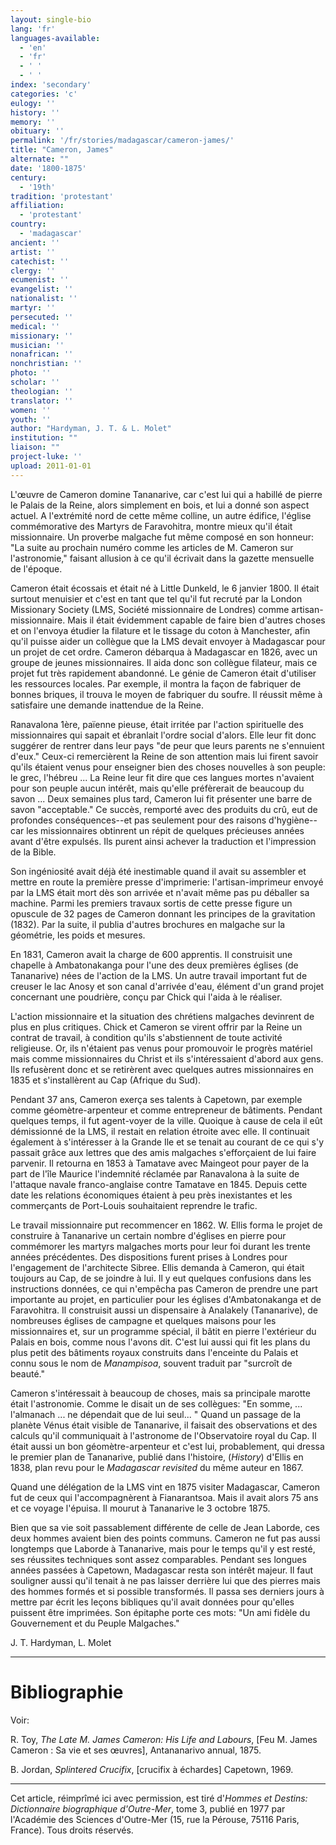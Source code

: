 ```yaml
---
layout: single-bio
lang: 'fr'
languages-available:
  - 'en'
  - 'fr'
  - ' '
  - ' '
index: 'secondary'
categories: 'c'
eulogy: ''
history: ''
memory: ''
obituary: ''
permalink: '/fr/stories/madagascar/cameron-james/'
title: "Cameron, James"
alternate: ""
date: '1800-1875'
century:
  - '19th'
tradition: 'protestant'
affiliation:
  - 'protestant'
country:
  - 'madagascar'
ancient: ''
artist: ''
catechist: ''
clergy: ''
ecumenist: ''
evangelist: ''
nationalist: ''
martyr: ''
persecuted: ''
medical: ''
missionary: ''
musician: ''
nonafrican: ''
nonchristian: ''
photo: ''
scholar: ''
theologian: ''
translator: ''
women: ''
youth: ''
author: "Hardyman, J. T. & L. Molet"
institution: ""
liaison: ""
project-luke: ''
upload: 2011-01-01
---
```




L'œuvre de Cameron domine Tananarive, car c'est lui qui a habillé de pierre le Palais de la Reine, alors simplement en bois, et lui a donné son aspect actuel. A l'extrémité nord de cette même colline, un autre édifice, l'église commémorative des Martyrs de Faravohitra, montre mieux qu'il était missionnaire. Un proverbe malgache fut même composé en son honneur: "La suite au prochain numéro comme les articles de M. Cameron sur l'astronomie," faisant allusion à ce qu'il écrivait dans la gazette mensuelle de l'époque.

Cameron était écossais et était né à Little Dunkeld, le 6 janvier 1800. Il était surtout menuisier et c'est en tant que tel qu'il fut recruté par la London Missionary Society (LMS, Société missionnaire de Londres) comme artisan-missionnaire. Mais il était évidemment capable de faire bien d'autres choses et on l'envoya étudier la filature et le tissage du coton à Manchester, afin qu'il puisse aider un collègue que la LMS devait envoyer à Madagascar pour un projet de cet ordre. Cameron débarqua à Madagascar en 1826, avec un groupe de jeunes missionnaires. Il aida donc son collègue filateur, mais ce projet fut très rapidement abandonné. Le génie de Cameron était d'utiliser les ressources locales. Par exemple, il montra la façon de fabriquer de bonnes briques, il trouva le moyen de fabriquer du soufre. Il réussit même à satisfaire une demande inattendue de la Reine.

Ranavalona 1ère, païenne pieuse, était irritée par l'action spirituelle des missionnaires qui sapait et ébranlait l'ordre social d'alors. Elle leur fit donc suggérer de rentrer dans leur pays "de peur que leurs parents ne s'ennuient d'eux." Ceux-ci remercièrent la Reine de son attention mais lui firent savoir qu'ils étaient venus pour enseigner bien des choses nouvelles à son peuple: le grec, l'hébreu ... La Reine leur fit dire que ces langues mortes n'avaient pour son peuple aucun intérêt, mais qu'elle préfèrerait de beaucoup du savon ... Deux semaines plus tard, Cameron lui fit présenter une barre de savon "acceptable." Ce succès, remporté avec des produits du crû, eut de profondes conséquences--et pas seulement pour des raisons d'hygiène--car les missionnaires obtinrent un répit de quelques précieuses années avant d'être expulsés. Ils purent ainsi achever la traduction et l'impression de la Bible.

Son ingéniosité avait déjà été inestimable quand il avait su assembler et mettre en route la première presse d'imprimerie: l'artisan-imprimeur envoyé par la LMS était mort dès son arrivée et n'avait même pas pu déballer sa machine. Parmi les premiers travaux sortis de cette presse figure un opuscule de 32 pages de Cameron donnant les principes de la gravitation (1832). Par la suite, il publia d'autres brochures en malgache sur la géométrie, les poids et mesures.

En 1831, Cameron avait la charge de 600 apprentis. Il construisit une chapelle à Ambatonakanga pour l'une des deux premières églises (de Tananarive) nées de l'action de la LMS. Un autre travail important fut de creuser le lac Anosy et son canal d'arrivée d'eau, élément d'un grand projet concernant une poudrière, conçu par Chick qui l'aida à le réaliser.

L'action missionnaire et la situation des chrétiens malgaches devinrent de plus en plus critiques. Chick et Cameron se virent offrir par la Reine un contrat de travail, à condition qu'ils s'abstiennent de toute activité religieuse. Or, ils n'étaient pas venus pour promouvoir le progrès matériel mais comme missionnaires du Christ et ils s'intéressaient d'abord aux gens. Ils refusèrent donc et se retirèrent avec quelques autres missionnaires en 1835 et s'installèrent au Cap (Afrique du Sud).

Pendant 37 ans, Cameron exerça ses talents à Capetown, par exemple comme géomètre-arpenteur et comme entrepreneur de bâtiments. Pendant quelques temps, il fut agent-voyer de la ville. Quoique à cause de cela il eût démissionné de la LMS, il restait en relation étroite avec elle. Il continuait également à s'intéresser à la Grande Ile et se tenait au courant de ce qui s'y passait grâce aux lettres que des amis malgaches s'efforçaient de lui faire parvenir. Il retourna en 1853 à Tamatave avec Maingeot pour payer de la part de l'île Maurice l'indemnité réclamée par Ranavalona à la suite de l'attaque navale franco-anglaise contre Tamatave en 1845. Depuis cette date les relations économiques étaient à peu près inexistantes et les commerçants de Port-Louis souhaitaient reprendre le trafic.

Le travail missionnaire put recommencer en 1862. W. Ellis forma le projet de construire à Tananarive un certain nombre d'églises en pierre pour commémorer les martyrs malgaches morts pour leur foi durant les trente années précédentes. Des dispositions furent prises à Londres pour l'engagement de l'architecte Sibree. Ellis demanda à Cameron, qui était toujours au Cap, de se joindre à lui. Il y eut quelques confusions dans les instructions données, ce qui n'empêcha pas Cameron de prendre une part importante au projet, en particulier pour les églises d'Ambatonakanga et de Faravohitra. Il construisit aussi un dispensaire à Analakely (Tananarive), de nombreuses églises de campagne et quelques maisons pour les missionnaires et, sur un programme spécial, il bâtit en pierre l'extérieur du Palais en bois, comme nous l'avons dit. C'est lui aussi qui fit les plans du plus petit des bâtiments royaux construits dans l'enceinte du Palais et connu sous le nom de *Manampisoa*, souvent traduit par "surcroît de beauté."

Cameron s'intéressait à beaucoup de choses, mais sa principale marotte était l'astronomie. Comme le disait un de ses collègues: "En somme, ... l'almanach ... ne dépendait que de lui seul... " Quand un passage de la planète Vénus était visible de Tananarive, il faisait des observations et des calculs qu'il communiquait à l'astronome de l'Observatoire royal du Cap. Il était aussi un bon géomètre-arpenteur et c'est lui, probablement, qui dressa le premier plan de Tananarive, publié dans l'histoire, (*History*) d'Ellis en 1838, plan revu pour le *Madagascar revisited* du même auteur en 1867.

Quand une délégation de la LMS vint en 1875 visiter Madagascar, Cameron fut de ceux qui l'accompagnèrent à Fianarantsoa. Mais il avait alors 75 ans et ce voyage l'épuisa. Il mourut à Tananarive le 3 octobre 1875.

Bien que sa vie soit passablement différente de celle de Jean Laborde, ces deux hommes avaient bien des points communs. Cameron ne fut pas aussi longtemps que Laborde à Tananarive, mais pour le temps qu'il y est resté, ses réussites techniques sont assez comparables. Pendant ses longues années passées à Capetown, Madagascar resta son intérêt majeur. Il faut souligner aussi qu'il tenait à ne pas laisser derrière lui que des pierres mais des hommes formés et si possible transformés. Il passa ses derniers jours à mettre par écrit les leçons bibliques qu'il avait données pour qu'elles puissent être imprimées. Son épitaphe porte ces mots: "Un ami fidèle du Gouvernement et du Peuple Malgaches."

J. T. Hardyman, L. Molet

---

# Bibliographie

Voir:

R. Toy, *The Late M. James Cameron: His Life and Labours*, [Feu M. James Cameron : Sa vie et ses œuvres], Antananarivo annual, 1875.

B. Jordan, *Splintered Crucifix*, [crucifix à échardes] Capetown, 1969.

---

Cet article, réimprîmé ici avec permission, est tiré d'*Hommes et Destins: Dictionnaire biographique d'Outre-Mer*, tome 3, publié en 1977 par l'Académie des Sciences d'Outre-Mer (15, rue la Pérouse, 75116 Paris, France). Tous droits réservés.